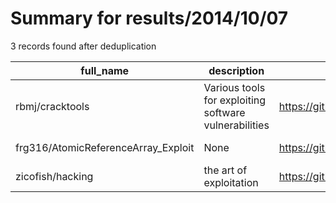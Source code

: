 
# Summary for results/2014/10/07
    
3 records found after deduplication

| full_name | description | html_url | matched_list | matched_count | pushed_at | size | stargazers_count | language | forks_count | vul_ids |
|-------------------------------------|-------------------------------------------------------|--------------------------------------------------------|----------------|-----------------|---------------------------|--------|--------------------|------------|---------------|-----------|
| rbmj/cracktools | Various tools for exploiting software vulnerabilities | https://github.com/rbmj/cracktools | ['exploit'] | 1 | 2014-10-07 01:02:54+00:00 | 216 | 0 | C++ | 1 | [] |
| frg316/AtomicReferenceArray_Exploit | None | https://github.com/frg316/AtomicReferenceArray_Exploit | ['exploit'] | 1 | 2014-10-07 02:52:33+00:00 | 156 | 0 | Java | 0 | [] |
| zicofish/hacking | the art of exploitation | https://github.com/zicofish/hacking | ['exploit'] | 1 | 2014-10-07 19:38:39+00:00 | 104 | 0 | C | 0 | [] |
